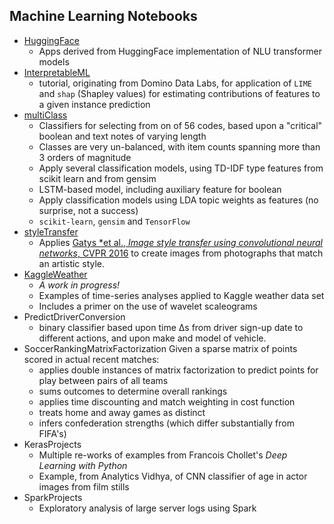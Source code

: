 ## Machine Learning Notebooks

* [HuggingFace](https://github.com/mw0/MLnotebooks/tree/master/HuggingFace)
  * Apps derived from HuggingFace implementation of NLU transformer models
* [InterpretableML](https://github.com/mw0/MLnotebooks/tree/master/InterpretableML)
  * tutorial, originating from Domino Data Labs, for application of `LIME` and `shap` (Shapley values) for estimating contributions of features to a given instance prediction
* [multiClass](https://github.com/mw0/MLnotebooks/tree/master/multiClass)
  * Classifiers for selecting from on of 56 codes, based upon a "critical" boolean and text notes of varying length
  * Classes are very un-balanced, with item counts spanning more than 3 orders of magnitude
  * Apply several classification models, using TD-IDF type features from scikit learn and from gensim
  * LSTM-based model, including auxiliary feature for boolean
  * Apply classification models using LDA topic weights as features (no surprise, not a success)
  * `scikit-learn`, `gensim` and `TensorFlow`
* [styleTransfer](https://github.com/mw0/MLnotebooks/tree/master/styleTransfer)
  * Applies [Gatys *et al., *Image style transfer using convolutional neural networks*, CVPR 2016](http://openaccess.thecvf.com/content_cvpr_2016/html/Gatys_Image_Style_Transfer_CVPR_2016_paper.html) to create images from photographs that match an artistic style.
* [KaggleWeather](https://github.com/mw0/MLnotebooks/tree/master/KaggleWeather)
  * *A work in progress!*
  * Examples of time-series analyses applied to Kaggle weather data set
  * Includes a primer on the use of wavelet scaleograms
* PredictDriverConversion
  * binary classifier based upon time &Delta;s from driver sign-up date to different actions, and upon make and model of vehicle.
* SoccerRankingMatrixFactorization
  Given a sparse matrix of points scored in actual recent matches:
  * applies double instances of matrix factorization to predict points for play between pairs of all teams
  * sums outcomes to determine overall rankings
  * applies time discounting and match weighting in cost function
  * treats home and away games as distinct
  * infers confederation strengths (which differ substantially from FIFA's)
* KerasProjects
  * Multiple re-works of examples from Francois Chollet's *Deep Learning with Python*
  * Example, from Analytics Vidhya, of CNN classifier of age in actor images from film stills
* SparkProjects
  * Exploratory analysis of large server logs using Spark
